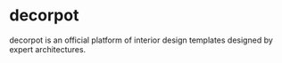 # decorpot

decorpot is an official platform of interior design templates designed by expert architectures.
